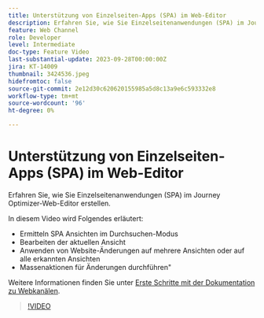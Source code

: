 ```yaml
---
title: Unterstützung von Einzelseiten-Apps (SPA) im Web-Editor
description: Erfahren Sie, wie Sie Einzelseitenanwendungen (SPA) im Journey Optimizer-Web-Editor erstellen.
feature: Web Channel
role: Developer
level: Intermediate
doc-type: Feature Video
last-substantial-update: 2023-09-28T00:00:00Z
jira: KT-14009
thumbnail: 3424536.jpeg
hidefromtoc: false
source-git-commit: 2e12d30c620620155985a5d8c13a9e6c593332e8
workflow-type: tm+mt
source-wordcount: '96'
ht-degree: 0%

---
```



# Unterstützung von Einzelseiten-Apps (SPA) im Web-Editor

Erfahren Sie, wie Sie Einzelseitenanwendungen (SPA) im Journey Optimizer-Web-Editor erstellen.

In diesem Video wird Folgendes erläutert:

* Ermitteln SPA Ansichten im Durchsuchen-Modus
* Bearbeiten der aktuellen Ansicht
* Anwenden von Website-Änderungen auf mehrere Ansichten oder auf alle erkannten Ansichten
* Massenaktionen für Änderungen durchführen&quot;

Weitere Informationen finden Sie unter [Erste Schritte mit der Dokumentation zu Webkanälen](https://experienceleague.adobe.com/docs/journey-optimizer/using/web/get-started-web.html).

>[!VIDEO](https://video.tv.adobe.com/v/3424536/?learn=on)
